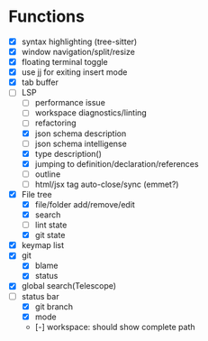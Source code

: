 # Functions

- [x] syntax highlighting (tree-sitter)
- [x] window navigation/split/resize
- [x] floating terminal toggle
- [x] use jj for exiting insert mode
- [x] tab buffer
- [ ] LSP
    - [ ] performance issue
    - [ ] workspace diagnostics/linting
    - [ ] refactoring
    - [x] json schema description
    - [ ] json schema intelligense
    - [x] type description(<S-k>)
    - [x] jumping to definition/declaration/references
    - [ ] outline
    - [ ] html/jsx tag auto-close/sync (emmet?)
- [x] File tree 
    - [x] file/folder add/remove/edit
    - [x] search
    - [ ] lint state
    - [x] git state
- [x] keymap list
- [x] git
    - [x] blame
    - [x] status
- [x] global search(Telescope)
- [ ] status bar
    - [x] git branch
    - [x] mode
    - [-] workspace: should show complete path


